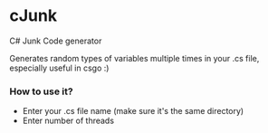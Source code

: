 # cJunk
C# Junk Code generator

Generates random types of variables multiple times in your .cs file, especially useful in csgo :)

### How to use it?

- Enter your .cs file name (make sure it's the same directory)
- Enter number of threads
